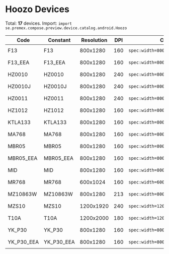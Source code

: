 # Hoozo Devices

Total: **17** devices. Import: `import se.premex.compose.preview.device.catalog.android.Hoozo`

| Code | Constant | Resolution | DPI | Compose Spec | Preview Usage |
|------|----------|------------|-----|-------------|---------------|
| F13 | F13 | 800x1280 | 160 | `spec:width=800px,height=1280px,dpi=160` | `@Preview(device = Hoozo.F13)` |
| F13_EEA | F13_EEA | 800x1280 | 160 | `spec:width=800px,height=1280px,dpi=160` | `@Preview(device = Hoozo.F13_EEA)` |
| HZ0010 | HZ0010 | 800x1280 | 240 | `spec:width=800px,height=1280px,dpi=240` | `@Preview(device = Hoozo.HZ0010)` |
| HZ0010J | HZ0010J | 800x1280 | 240 | `spec:width=800px,height=1280px,dpi=240` | `@Preview(device = Hoozo.HZ0010J)` |
| HZ0011 | HZ0011 | 800x1280 | 240 | `spec:width=800px,height=1280px,dpi=240` | `@Preview(device = Hoozo.HZ0011)` |
| HZ1012 | HZ1012 | 800x1280 | 160 | `spec:width=800px,height=1280px,dpi=160` | `@Preview(device = Hoozo.HZ1012)` |
| KTLA133 | KTLA133 | 800x1280 | 160 | `spec:width=800px,height=1280px,dpi=160` | `@Preview(device = Hoozo.KTLA133)` |
| MA768 | MA768 | 800x1280 | 160 | `spec:width=800px,height=1280px,dpi=160` | `@Preview(device = Hoozo.MA768)` |
| MBR05 | MBR05 | 800x1280 | 160 | `spec:width=800px,height=1280px,dpi=160` | `@Preview(device = Hoozo.MBR05)` |
| MBR05_EEA | MBR05_EEA | 800x1280 | 160 | `spec:width=800px,height=1280px,dpi=160` | `@Preview(device = Hoozo.MBR05_EEA)` |
| MID | MID | 800x1280 | 160 | `spec:width=800px,height=1280px,dpi=160` | `@Preview(device = Hoozo.MID)` |
| MR768 | MR768 | 600x1024 | 160 | `spec:width=600px,height=1024px,dpi=160` | `@Preview(device = Hoozo.MR768)` |
| MZ10863W | MZ10863W | 800x1280 | 213 | `spec:width=800px,height=1280px,dpi=213` | `@Preview(device = Hoozo.MZ10863W)` |
| MZS10 | MZS10 | 1200x1920 | 240 | `spec:width=1200px,height=1920px,dpi=240` | `@Preview(device = Hoozo.MZS10)` |
| T10A | T10A | 1200x2000 | 180 | `spec:width=1200px,height=2000px,dpi=180` | `@Preview(device = Hoozo.T10A)` |
| YK_P30 | YK_P30 | 800x1280 | 160 | `spec:width=800px,height=1280px,dpi=160` | `@Preview(device = Hoozo.YK_P30)` |
| YK_P30_EEA | YK_P30_EEA | 800x1280 | 160 | `spec:width=800px,height=1280px,dpi=160` | `@Preview(device = Hoozo.YK_P30_EEA)` |

<!-- Generated automatically. Do not edit manually. -->
